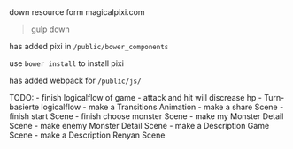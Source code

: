 ## 
down resource form magicalpixi.com

 > gulp down

has added pixi in `/public/bower_components`

use `bower install` to install pixi

has added webpack for `/public/js/`

TODO:
	- finish logicalflow of game
		- attack and hit will discrease hp
		- Turn-basierte logicalflow
	- make a Transitions Animation
	- make a share Scene
	- finish start Scene
		- finish choose monster Scene
		- make my Monster Detail Scene
 		- make enemy Monster Detail Scene
		- make a Description Game Scene
		- make a Description Renyan Scene

